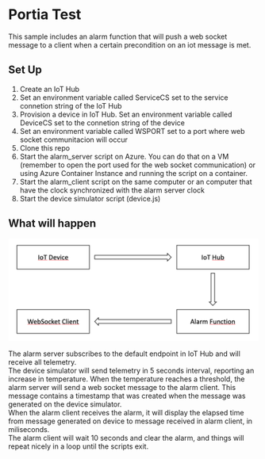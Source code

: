 # Portia Test  


This sample includes an alarm function that will push a web socket message to a client when a certain precondition on an iot message is met.

## Set Up

1. Create an IoT Hub
2. Set an environment variable called ServiceCS set to the service connetion string of the IoT Hub
3. Provision a device in IoT Hub. Set an environment variable called DeviceCS set to the connetion string of the device
4. Set an environment variable called WSPORT set to a port where web socket communitacion will occur
5. Clone this repo 
6. Start the alarm_server script on Azure. You can do that on a VM (remember to open the port used for the web socket communication) or using Azure Container Instance and running the script on a container. 
7. Start the alarm_client script on the same computer or an computer that have the clock synchronized with the alarm server clock
8. Start the device simulator script (device.js)

## What will happen  

![](img.png)

The alarm server subscribes to the default endpoint in IoT Hub and will receive all telemetry.  
The device simulator will send telemetry in 5 seconds interval, reporting an increase in temperature. When the temperature reaches a threshold, the alarm server will send a web socket message to the alarm client. This message contains a timestamp that was created when the message was generated on the device simulator.  
When the alarm client receives the alarm, it will display the elapsed time from message generated on device to message received in alarm client, in miliseconds.  
The alarm client will wait 10 seconds and clear the alarm, and things will repeat nicely in a loop until the scripts exit.



